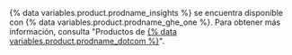 {% data variables.product.prodname_insights %} se encuentra disponible con {% data variables.product.prodname_ghe_one %}. Para obtener más información, consulta "Productos de [{% data variables.product.prodname_dotcom %}](/articles/githubs-products)".
